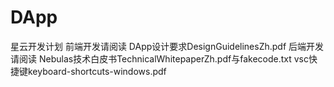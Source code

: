 # DApp
星云开发计划
前端开发请阅读 DApp设计要求DesignGuidelinesZh.pdf
后端开发请阅读 Nebulas技术白皮书TechnicalWhitepaperZh.pdf与fakecode.txt
vsc快捷键keyboard-shortcuts-windows.pdf

